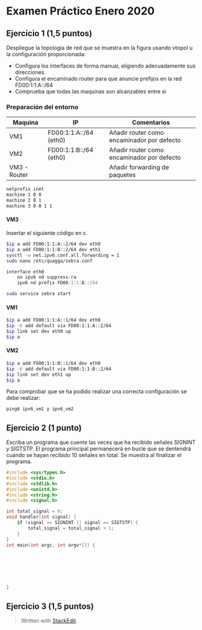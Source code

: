 # Examen Práctico Enero 2020
## Ejercicio 1 (1,5 puntos)
Despliegue la topología de red que se muestra en la figura usando vtopol u la configuración proporcionada: 
- Configura los interfaces de forma manual, eligiendo adecuadamente sus direcciones.
- Configura el encaminado router para que anuncie prefijos en la red FD00:1:1:A::/64
- Comprueba que todas las maquinas son alcanzables entre si

### Preparación del entorno
|Maquina| IP | Comentarios
|--|--|--|
| VM1 | FD00:1:1:A::/64 (eth0)|Añadir router como encaminador por defecto |
| VM2 | FD00:1:1:B::/64 (eth0)| Añadir router como encaminador por defecto|
| VM3 - Router |  | Añadir forwarding de paquetes |

```bash
netprefix inet
machine 1 0 0
machine 2 0 1
machine 3 0 0 1 1
```
#### VM3
Insertar el siguiente código en c.
```bash
$ip a add FD00:1:1:A::2/64 dev eth0
$ip a add FD00:1:1:B::2/64 dev eth1
sysctl -w net.ipv6.conf.all.forwarding = 1
sudo nano /etc/quagga/zebra.conf 
```
```c
interface eth0
	no ipv6 nd suppress-ra
	ipv6 nd prefix FD00:1:1:A::/64
```
```bash
sudo service zebra start
```

#### VM1
```bash
$ip a add FD00:1:1:A::1/64 dev eth0
$ip -6 add default via FD00:1:1:A::2/64
$ip link set dev eth0 up
$ip a
```
#### VM2
```bash
$ip a add FD00:1:1:B::1/64 dev eth0
$ip -6 add default via FD00:1:1:B::2/64
$ip link set dev eth1 up
$ip a
```
Para comprobar que se ha podido realizar una correcta configuración se debe realizar:
```c
ping6 ipv6_vm1 y ipv6_vm2
```
## Ejercicio 2 (1 punto)
Escriba un programa que cuente las veces que ha recibido señales SIGNINT y SIGTSTP. El programa principal permanecerá en bucle que se dentendrá cuando se hayan recibido 10 señales en total. Se muestra al finalizar el programa.

```c
#include <sys/types.h>
#include <stdio.h>
#include <stdlib.h>
#include <unistd.h>
#include <string.h>
#include <signal.h>

int total_signal = 0;
void handler(int signal) {
	if (signal == SIGNINT || signal == SIGTSTP) {
		total_signal = total_signal + 1;
	}
}
int main(int argc, int argv*[]) {







}
```

## Ejercicio 3 (1,5 puntos)

> Written with [StackEdit](https://stackedit.io/).
<!--stackedit_data:
eyJoaXN0b3J5IjpbLTIwNDA0MTYxNl19
-->